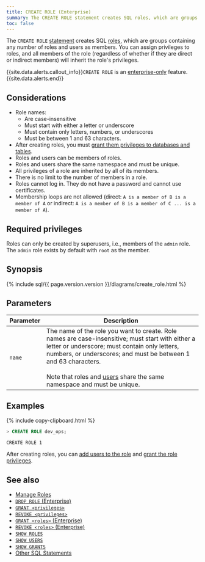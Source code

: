 ```yaml
---
title: CREATE ROLE (Enterprise)
summary: The CREATE ROLE statement creates SQL roles, which are groups containing any number of roles and users as members.
toc: false
---
```


The `CREATE ROLE` [statement](sql-statements.html) creates SQL [roles](roles.html), which are groups containing any number of roles and users as members. You can assign privileges to roles, and all members of the role (regardless of whether if they are direct or indirect members) will inherit the role's privileges.

{{site.data.alerts.callout_info}}<code>CREATE ROLE</code> is an <a href="enterprise-licensing.html">enterprise-only</a> feature.{{site.data.alerts.end}}

<div id="toc"></div>

## Considerations

- Role names:
    - Are case-insensitive
    - Must start with either a letter or underscore
    - Must contain only letters, numbers, or underscores
    - Must be between 1 and 63 characters.
- After creating roles, you must [grant them privileges to databases and tables](grant.html).
- Roles and users can be members of roles.
- Roles and users share the same namespace and must be unique.
- All privileges of a role are inherited by all of its members.
- There is no limit to the number of members in a role.
- Roles cannot log in. They do not have a password and cannot use certificates.
- Membership loops are not allowed (direct: `A is a member of B is a member of A` or indirect: `A is a member of B is a member of C ... is a member of A`).

## Required privileges

Roles can only be created by superusers, i.e., members of the `admin` role. The `admin` role exists by default with `root` as the member.

## Synopsis

<section>{% include sql/{{ page.version.version }}/diagrams/create_role.html %}</section>

## Parameters

| Parameter | Description |
------------|--------------
`name` | The name of the role you want to create. Role names are case-insensitive; must start with either a letter or underscore; must contain only letters, numbers, or underscores; and must be between 1 and 63 characters.<br><br>Note that roles and [users](create-user.html) share the same namespace and must be unique.

## Examples

{% include copy-clipboard.html %}
~~~ sql
> CREATE ROLE dev_ops;
~~~
~~~
CREATE ROLE 1
~~~

After creating roles, you can [add users to the role](grant-roles.html) and [grant the role privileges](grant.html).

## See also

- [Manage Roles](roles.html)
- [`DROP ROLE` (Enterprise)](drop-user.html)
- [`GRANT <privileges>`](grant.html)
- [`REVOKE <privileges>`](revoke.html)
- [`GRANT <roles>` (Enterprise)](grant-roles.html)
- [`REVOKE <roles>` (Enterprise)](revoke-roles.html)
- [`SHOW ROLES`](show-roles.html)
- [`SHOW USERS`](show-users.html)
- [`SHOW GRANTS`](show-grants.html)
- [Other SQL Statements](sql-statements.html)
